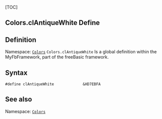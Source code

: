 [TOC]
## Colors.clAntiqueWhite Define

## Definition
Namespace: [`Colors`](Colors.md)
`Colors.clAntiqueWhite` Is a global definition within the MyFbFramework, part of the freeBasic framework.
## Syntax

```freeBasic
#define clAntiqueWhite             &HD7EBFA
```

## See also
Namespace: [`Colors`](Colors.md)
